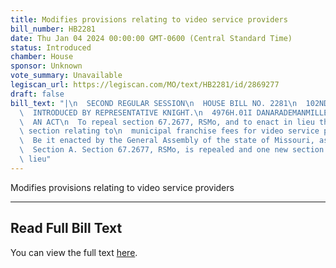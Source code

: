 ```yaml
---
title: Modifies provisions relating to video service providers
bill_number: HB2281
date: Thu Jan 04 2024 00:00:00 GMT-0600 (Central Standard Time)
status: Introduced
chamber: House
sponsor: Unknown
vote_summary: Unavailable
legiscan_url: https://legiscan.com/MO/text/HB2281/id/2869277
draft: false
bill_text: "|\n  SECOND REGULAR SESSION\n  HOUSE BILL NO. 2281\n  102ND GENERAL ASSEMBLY\n\
  \  INTRODUCED BY REPRESENTATIVE KNIGHT.\n  4976H.01I DANARADEMANMILLER,ChiefClerk\n\
  \  AN ACT\n  To repeal section 67.2677, RSMo, and to enact in lieu thereof one new\
  \ section relating to\n  municipal franchise fees for video service providers.\n\
  \  Be it enacted by the General Assembly of the state of Missouri, as follows:\n\
  \  Section A. Section 67.2677, RSMo, is repealed and one new section enacted in\
  \ lieu"
---
```

Modifies provisions relating to video service providers

---

## Read Full Bill Text

You can view the full text [here](https://legiscan.com/MO/text/HB2281/id/2869277).
